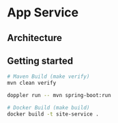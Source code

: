 # App Service

## Architecture

## Getting started

```bash
# Maven Build (make verify)
mvn clean verify

doppler run -- mvn spring-boot:run

# Docker Build (make build)
docker build -t site-service .
```